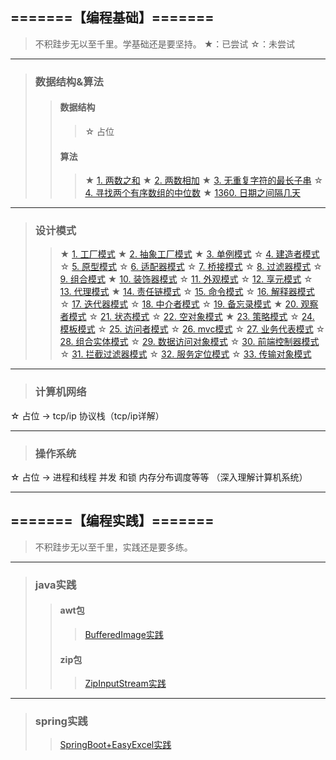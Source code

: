 
## =======【编程基础】=======
> 不积跬步无以至千里。学基础还是要坚持。
★：已尝试
☆：未尝试

---

>### 数据结构&算法
>> #### 数据结构
>>> ☆ 占位
>> #### 算法
>>> ★ <a href="https://leetcode-cn.com/problems/two-sum/" target="_blank">1. 两数之和</a>
>>> ★ <a href="https://leetcode-cn.com/problems/add-two-numbers/" target="_blank">2. 两数相加</a>
>>> ★ <a href="https://leetcode-cn.com/problems/longest-substring-without-repeating-characters/" target="_blank">3. 无重复字符的最长子串</a>
>>> ☆ <a href="https://leetcode-cn.com/problems/median-of-two-sorted-arrays/" target="_blank">4. 寻找两个有序数组的中位数</a>
>>> ★ <a href="https://leetcode-cn.com/problems/number-of-days-between-two-dates/" target="_blank">1360. 日期之间隔几天</a>


---

> ### 设计模式 
>>  ★ <a href="https://www.runoob.com/design-pattern/factory-pattern.html" target="_blank">1. 工厂模式</a>
>>  ★ <a href="https://www.runoob.com/design-pattern/abstract-factory-pattern.html" target="_blank">2. 抽象工厂模式</a>
>>  ★ <a href="https://www.runoob.com/design-pattern/singleton-pattern.html" target="_blank">3. 单例模式</a>
>>  ☆ <a href="https://www.runoob.com/design-pattern/builder-pattern.html" target="_blank">4. 建造者模式</a>
>>  ☆ <a href="https://www.runoob.com/design-pattern/prototype-pattern.html" target="_blank">5. 原型模式</a>
>>  ☆ <a href="https://www.runoob.com/design-pattern/adapter-pattern.html" target="_blank">6. 适配器模式</a>
>>  ☆ <a href="https://www.runoob.com/design-pattern/bridge-pattern.html" target="_blank">7. 桥接模式</a>
>>  ☆ <a href="https://www.runoob.com/design-pattern/filter-pattern.html" target="_blank">8. 过滤器模式</a>
>>  ☆ <a href="https://www.runoob.com/design-pattern/composite-pattern.html" target="_blank">9. 组合模式</a>
>>  ★ <a href="https://www.runoob.com/design-pattern/decorator-pattern.html" target="_blank">10. 装饰器模式</a>
>>  ☆ <a href="https://www.runoob.com/design-pattern/facade-pattern.html" target="_blank">11. 外观模式</a>
>>  ☆ <a href="https://www.runoob.com/design-pattern/flyweight-pattern.html" target="_blank">12. 享元模式</a>
>>  ☆ <a href="https://www.runoob.com/design-pattern/proxy-pattern.html" target="_blank">13. 代理模式</a>
>>  ★ <a href="https://www.runoob.com/design-pattern/chain-of-responsibility-pattern.html" target="_blank">14. 责任链模式</a>
>>  ☆ <a href="https://www.runoob.com/design-pattern/command-pattern.html" target="_blank">15. 命令模式</a>
>>  ☆ <a href="https://www.runoob.com/design-pattern/interpreter-pattern.html" target="_blank">16. 解释器模式</a>
>>  ☆ <a href="https://www.runoob.com/design-pattern/iterator-pattern.html" target="_blank">17. 迭代器模式</a>
>>  ☆ <a href="https://www.runoob.com/design-pattern/mediator-pattern.html" target="_blank">18. 中介者模式</a>
>>  ☆ <a href="https://www.runoob.com/design-pattern/memento-pattern.html" target="_blank">19. 备忘录模式</a>
>>  ★ <a href="https://www.runoob.com/design-pattern/observer-pattern.html" target="_blank">20. 观察者模式</a>
>>  ☆ <a href="https://www.runoob.com/design-pattern/state-pattern.html" target="_blank">21. 状态模式</a>
>>  ☆ <a href="https://www.runoob.com/design-pattern/null-object-pattern.html" target="_blank">22. 空对象模式</a>
>>  ★ <a href="https://www.runoob.com/design-pattern/strategy-pattern.html" target="_blank">23. 策略模式</a>
>>  ☆ <a href="https://www.runoob.com/design-pattern/template-pattern.html" target="_blank">24. 模板模式</a>
>>  ☆ <a href="https://www.runoob.com/design-pattern/visitor-pattern.html" target="_blank">25. 访问者模式</a>
>>  ☆ <a href="https://www.runoob.com/design-pattern/mvc-pattern.html" target="_blank">26. mvc模式</a>
>>  ☆ <a href="https://www.runoob.com/design-pattern/business-delegate-pattern.html" target="_blank">27. 业务代表模式</a>
>>  ☆ <a href="https://www.runoob.com/design-pattern/composite-entity-pattern.html" target="_blank">28. 组合实体模式</a>
>>  ☆ <a href="https://www.runoob.com/design-pattern/data-access-object-pattern.html" target="_blank">29. 数据访问对象模式</a>
>>  ☆ <a href="https://www.runoob.com/design-pattern/front-controller-pattern.html" target="_blank">30. 前端控制器模式</a>
>>  ☆ <a href="https://www.runoob.com/design-pattern/intercepting-filter-pattern.html" target="_blank">31. 拦截过滤器模式</a>
>>  ☆ <a href="https://www.runoob.com/design-pattern/service-locator-pattern.html" target="_blank">32. 服务定位模式</a>
>>  ☆ <a href="https://www.runoob.com/design-pattern/transfer-object-pattern.html" target="_blank">33. 传输对象模式</a>

---

> ### 计算机网络
☆ 占位 -> tcp/ip 协议栈（tcp/ip详解）

---

> ### 操作系统
☆ 占位 -> 进程和线程 并发 和锁 内存分布调度等等 （深入理解计算机系统）

---

## =======【编程实践】=======
> 不积跬步无以至千里，实践还是要多练。

---

> ### java实践
>> #### awt包
>>> [BufferedImage实践](https://www.cnblogs.com/quaint/p/12349817.html)
>> #### zip包
>>> [ZipInputStream实践](https://www.cnblogs.com/quaint/p/12316628.html)

---

> ### spring实践
>>[SpringBoot+EasyExcel实践](https://www.cnblogs.com/quaint/p/12305541.html)
